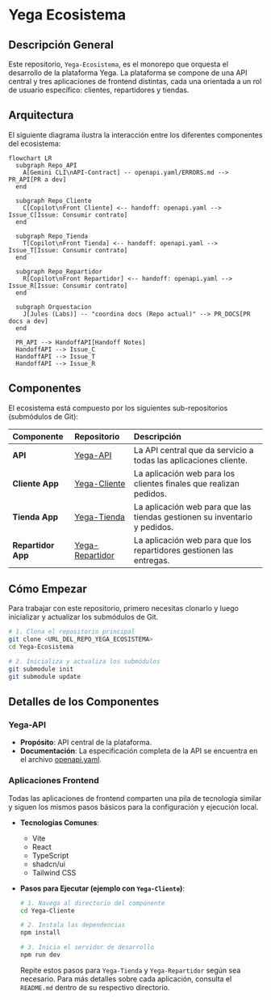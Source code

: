# Yega Ecosistema

## Descripción General

Este repositorio, `Yega-Ecosistema`, es el monorepo que orquesta el desarrollo de la plataforma Yega. La plataforma se compone de una API central y tres aplicaciones de frontend distintas, cada una orientada a un rol de usuario específico: clientes, repartidores y tiendas.

## Arquitectura

El siguiente diagrama ilustra la interacción entre los diferentes componentes del ecosistema:

```mermaid
flowchart LR
  subgraph Repo_API
    A[Gemini CLI\nAPI-Contract] -- openapi.yaml/ERRORS.md --> PR_API[PR a dev]
  end

  subgraph Repo_Cliente
    C[Copilot\nFront Cliente] <-- handoff: openapi.yaml --> Issue_C[Issue: Consumir contrato]
  end

  subgraph Repo_Tienda
    T[Copilot\nFront Tienda] <-- handoff: openapi.yaml --> Issue_T[Issue: Consumir contrato]
  end

  subgraph Repo_Repartidor
    R[Copilot\nFront Repartidor] <-- handoff: openapi.yaml --> Issue_R[Issue: Consumir contrato]
  end

  subgraph Orquestacion
    J[Jules (Labs)] -- "coordina docs (Repo actual)" --> PR_DOCS[PR docs a dev]
  end

  PR_API --> HandoffAPI[Handoff Notes]
  HandoffAPI --> Issue_C
  HandoffAPI --> Issue_T
  HandoffAPI --> Issue_R
```

## Componentes

El ecosistema está compuesto por los siguientes sub-repositorios (submódulos de Git):

| Componente | Repositorio | Descripción |
| :--- | :--- | :--- |
| **API** | [Yega-API](./Yega-API/) | La API central que da servicio a todas las aplicaciones cliente. |
| **Cliente App** | [Yega-Cliente](./Yega-Cliente/) | La aplicación web para los clientes finales que realizan pedidos. |
| **Tienda App** | [Yega-Tienda](./Yega-Tienda/) | La aplicación web para que las tiendas gestionen su inventario y pedidos. |
| **Repartidor App** | [Yega-Repartidor](./Yega-Repartidor/) | La aplicación web para que los repartidores gestionen las entregas. |

## Cómo Empezar

Para trabajar con este repositorio, primero necesitas clonarlo y luego inicializar y actualizar los submódulos de Git.

```sh
# 1. Clona el repositorio principal
git clone <URL_DEL_REPO_YEGA_ECOSISTEMA>
cd Yega-Ecosistema

# 2. Inicializa y actualiza los submódulos
git submodule init
git submodule update
```

## Detalles de los Componentes

### Yega-API

- **Propósito**: API central de la plataforma.
- **Documentación**: La especificación completa de la API se encuentra en el archivo [openapi.yaml](./Yega-API/contracts/openapi.yaml).

### Aplicaciones Frontend

Todas las aplicaciones de frontend comparten una pila de tecnología similar y siguen los mismos pasos básicos para la configuración y ejecución local.

- **Tecnologías Comunes**:
  - Vite
  - React
  - TypeScript
  - shadcn/ui
  - Tailwind CSS

- **Pasos para Ejecutar (ejemplo con `Yega-Cliente`)**:

  ```sh
  # 1. Navega al directorio del componente
  cd Yega-Cliente

  # 2. Instala las dependencias
  npm install

  # 3. Inicia el servidor de desarrollo
  npm run dev
  ```

  Repite estos pasos para `Yega-Tienda` y `Yega-Repartidor` según sea necesario. Para más detalles sobre cada aplicación, consulta el `README.md` dentro de su respectivo directorio.